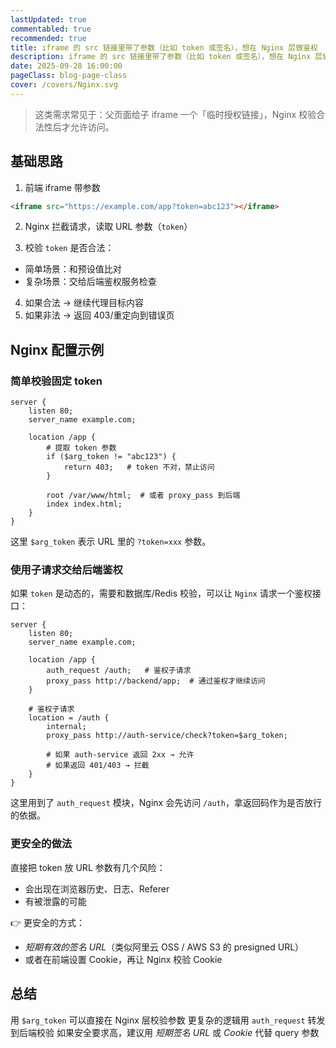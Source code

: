 ```yaml
---
lastUpdated: true
commentabled: true
recommended: true
title: iframe 的 src 链接里带了参数（比如 token 或签名），想在 Nginx 层做鉴权
description: iframe 的 src 链接里带了参数（比如 token 或签名），想在 Nginx 层做鉴权
date: 2025-09-28 16:00:00 
pageClass: blog-page-class
cover: /covers/Nginx.svg
---
```


> 这类需求常见于：父页面给子 iframe 一个「临时授权链接」，Nginx 校验合法性后才允许访问。

## 基础思路 ##

1. 前端 iframe 带参数

```html
<iframe src="https://example.com/app?token=abc123"></iframe>
```

2. Nginx 拦截请求，读取 URL 参数（`token`）

3. 校验 `token` 是否合法：

  - 简单场景：和预设值比对
  - 复杂场景：交给后端鉴权服务检查

4. 如果合法 → 继续代理目标内容
5. 如果非法 → 返回 403/重定向到错误页

## Nginx 配置示例 ##

### 简单校验固定 token ###

```nginx
server {
    listen 80;
    server_name example.com;

    location /app {
        # 提取 token 参数
        if ($arg_token != "abc123") {
            return 403;   # token 不对，禁止访问
        }

        root /var/www/html;  # 或者 proxy_pass 到后端
        index index.html;
    }
}
```

这里 `$arg_token` 表示 URL 里的 `?token=xxx` 参数。

### 使用子请求交给后端鉴权 ###

如果 `token` 是动态的，需要和数据库/Redis 校验，可以让 `Nginx` 请求一个鉴权接口：

```nginx
server {
    listen 80;
    server_name example.com;

    location /app {
        auth_request /auth;   # 鉴权子请求
        proxy_pass http://backend/app;  # 通过鉴权才继续访问
    }

    # 鉴权子请求
    location = /auth {
        internal;
        proxy_pass http://auth-service/check?token=$arg_token;

        # 如果 auth-service 返回 2xx → 允许
        # 如果返回 401/403 → 拦截
    }
}
```

这里用到了 `auth_request` 模块，Nginx 会先访问 `/auth`，拿返回码作为是否放行的依据。

### 更安全的做法 ###

直接把 token 放 URL 参数有几个风险：

- 会出现在浏览器历史、日志、Referer
- 有被泄露的可能

👉 更安全的方式：

- *短期有效的签名 URL*（类似阿里云 OSS / AWS S3 的 presigned URL）
- 或者在前端设置 Cookie，再让 Nginx 校验 Cookie

## 总结 ##

用 `$arg_token` 可以直接在 Nginx 层校验参数
更复杂的逻辑用 `auth_request` 转发到后端校验
如果安全要求高，建议用 *短期签名 URL* 或 *Cookie* 代替 query 参数
